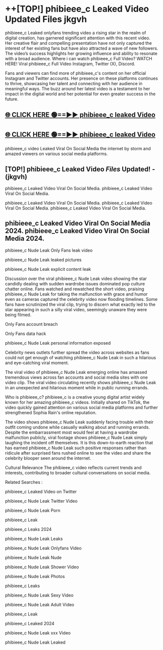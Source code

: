 # ++[TOP!] phibieee_c Leaked Video Updated Files jkgvh<br>

phibieee_c Leaked onlyfans trending video a rising star in the realm of digital creation, has garnered significant attention with this recent video. Her creative flair and compelling presentation have not only captured the interest of her existing fans but have also attracted a wave of new followers. The video’s success highlights her growing influence and ability to resonate with a broad audience.
Where i can watch phibieee_c Full Video? WATCH HERE! Viral phibieee_c Full Video Instagram, Twitter (X), Discord.


Fans and viewers can find more of phibieee_c's content on her official Instagram and Twitter accounts. Her presence on these platforms continues to thrive, showcasing her talent and connecting with her audience in meaningful ways. The buzz around her latest video is a testament to her impact in the digital world and her potential for even greater success in the future.


## [🌐 CLICK HERE 🟢==►► phibieee_c leaked Video ](https://xnudes.xyz/go)

## [🌐 CLICK HERE 🟢==►► phibieee_c leaked Video ](https://xnudes.xyz/go)



phibieee_c video Leaked Viral On Social Media the internet by storm and amazed viewers on various social media platforms.


## [TOP!] phibieee_c Leaked Video *Files* Updated! - (jkgvh)

phibieee_c Leaked Video Viral On Social Media. phibieee_c Leaked Video Viral On Social Media.

phibieee_c Leaked Video Viral On Social Media. phibieee_c Leaked Video Viral On Social Media. phibieee_c Leaked Video Viral On Social Media.


## phibieee_c Leaked Video Viral On Social Media 2024. phibieee_c Leaked Video Viral On Social Media 2024.
phibieee_c Nude Leak Only Fans leak video

phibieee_c Nude Leak leaked pictures

phibieee_c Nude Leak explicit content leak

Discussion over the viral phibieee_c Nude Leak video showing the star candidly dealing with sudden wardrobe issues dominated pop culture chatter online. Fans watched and rewatched the short video, praising phibieee_c Nude Leak for taking the malfunction with grace and humor even as cameras captured the celebrity video now flooding timelines. Some fans have scrutinized the viral clip, trying to discern what exactly led to the star appearing in such a silly viral video, seemingly unaware they were being filmed.


Only Fans account breach

Only Fans data hack

phibieee_c Nude Leak personal information exposed

Celebrity news outlets further spread the video across websites as fans could not get enough of watching phibieee_c Nude Leak in such a hilarious and eye-catching viral moment.


The viral video of phibieee_c Nude Leak emerging online has amassed tremendous views across fan accounts and social media sites with one video clip. The viral video circulating recently shows phibieee_c Nude Leak in an unexpected and hilarious moment while in public running errands.


Who is phibieee_c? phibieee_c is a creative young digital artist widely known for her amazing phibieee_c videos. Initially shared on TikTok, the video quickly gained attention on various social media platforms and further strengthened Sophia Rain's online reputation.

The video shows phibieee_c Nude Leak suddenly facing trouble with their outfit coming undone while casually walking about and running errands. Despite the embarrassment most would feel at having a wardrobe malfunction publicly, viral footage shows phibieee_c Nude Leak simply laughing the incident off themselves. It is this down-to-earth reaction that has earned phibieee_c Nude Leak such positive responses rather than ridicule after surprised fans rushed online to see the video and share the celebrity blooper seen around the internet.

Cultural Relevance The phibieee_c video reflects current trends and interests, contributing to broader cultural conversations on social media.

Related Searches :

phibieee_c Leaked Video on Twitter

phibieee_c Nude Leak Twitter Video

phibieee_c Nude Leak Porn

phibieee_c Leak 

phibieee_c Leaks 2024

phibieee_c Nude Leak Leaks

phibieee_c Nude Leak Onlyfans Video

phibieee_c Nude Leak Nude

phibieee_c Nude Leak Shower Video

phibieee_c Nude Leak Photos

phibieee_c Leaks

phibieee_c Nude Leak Sexy Video

phibieee_c Nude Leak Adult Video

phibieee_c Leak

phibieee_c Leaked 2024

phibieee_c Nude Leak xxx Video

phibieee_c Nude Leak Leaked